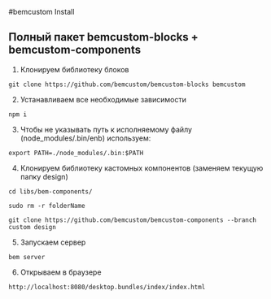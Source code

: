 
#bemcustom Install

## Полный пакет bemcustom-blocks + bemcustom-components
1. Клонируем библиотеку блоков
 ```
 git clone https://github.com/bemcustom/bemcustom-blocks bemcustom
 ```
 
2. Устанавливаем все необходимые зависимости
 ```
 npm i 
 ```

3. Чтобы не указывать путь к исполняемому файлу (node_modules/.bin/enb) используем:
 ```
 export PATH=./node_modules/.bin:$PATH
 ```
 
4. Клонируем библиотеку кастомных компонентов (заменяем текущую папку design)
 ```
 cd libs/bem-components/
 ```
 ```
 sudo rm -r folderName
 ```
 ```
 git clone https://github.com/bemcustom/bemcustom-components --branch custom design
```
 
5. Запускаем сервер
 ```
 bem server
 ```

6. Открываем в браузере
 ```
 http://localhost:8080/desktop.bundles/index/index.html
 ```

